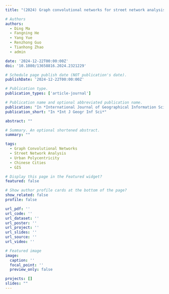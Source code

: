 ```yaml
---
title: "(2024) Graph convolutional networks for street network analysis with a case study of urban polycentricity in Chinese cities. International Journal of Geographical Information Science"

# Authors
authors:
  - Ding Ma
  - Fangning He
  - Yang Yue
  - Renzhong Guo
  - Tianhong Zhao
  - admin

date: '2024-12-22T00:00:00Z'
doi: '10.1080/13658816.2024.2321229'

# Schedule page publish date (NOT publication's date).
publishDate: '2024-12-22T00:00:00Z'

# Publication type.
publication_types: ['article-journal']

# Publication name and optional abbreviated publication name.
publication: "In *International Journal of Geographical Information Science*"
publication_short: "In *Int J Geogr Inf Sci*"

abstract: ""

# Summary. An optional shortened abstract.
summary: ""

tags:
  - Graph Convolutional Networks
  - Street Network Analysis
  - Urban Polycentricity
  - Chinese Cities
  - GIS

# Display this page in the Featured widget?
featured: false

# Show author profile cards at the bottom of the page?
show_related: false
profile: false

url_pdf: ''
url_code: ''
url_dataset: ''
url_poster: ''
url_project: ''
url_slides: ''
url_source: ''
url_video: ''

# Featured image
image:
  caption: ''
  focal_point: ''
  preview_only: false

projects: []
slides: ""
---
```

